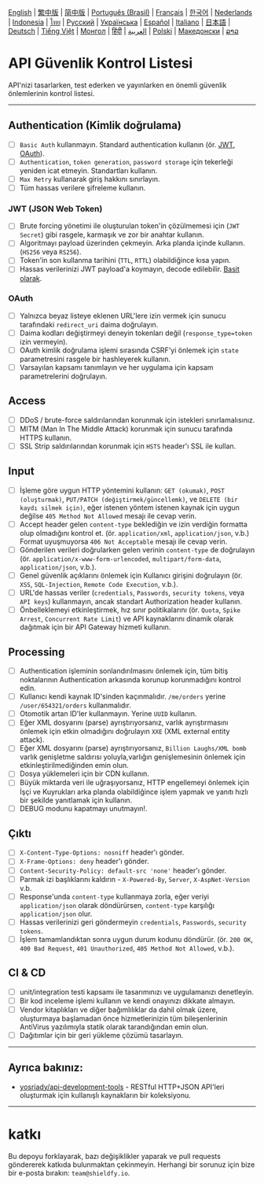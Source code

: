 [English](./README.md) | [繁中版](./README-tw.md) | [简中版](./README-zh.md) | [Português (Brasil)](./README-pt_BR.md) | [Français](./README-fr.md) | [한국어](./README-ko.md) | [Nederlands](./README-nl.md) | [Indonesia](./README-id.md) | [ไทย](./README-th.md) | [Русский](./README-ru.md) | [Українська](./README-uk.md) | [Español](./README-es.md) | [Italiano](./README-it.md) | [日本語](./README-ja.md) | [Deutsch](./README-de.md) | [Tiếng Việt](./README-vi.md) | [Монгол](./README-mn.md) | [हिंदी](./README-hi.md) | [العربية](./README-ar.md) | [Polski](./README-pl.md) | [Македонски](./README-mk.md) | [ລາວ](./README-lo.md)

# API Güvenlik Kontrol Listesi

API'nizi tasarlarken, test ederken ve yayınlarken en önemli güvenlik önlemlerinin kontrol listesi.

---

## Authentication (Kimlik doğrulama)

- [ ] `Basic Auth` kullanmayın. Standard authentication kullanın (ör. [JWT](https://jwt.io/), [OAuth](https://oauth.net/)).
- [ ] `Authentication`, `token generation`, `password storage` için tekerleği yeniden icat etmeyin. Standartları kullanın.
- [ ] `Max Retry` kullanarak giriş hakkını sınırlayın.
- [ ] Tüm hassas verilere şifreleme kullanın.

### JWT (JSON Web Token)

- [ ] Brute forcing yönetimi ile oluşturulan token'in çözülmemesi için (`JWT Secret`) gibi rasgele, karmaşık ve zor bir anahtar kullanın.
- [ ] Algoritmayı payload üzerinden çekmeyin. Arka planda içinde kullanın. (`HS256` veya `RS256`).
- [ ] Token'in son kullanma tarihini (`TTL`, `RTTL`) olabildiğince kısa yapın.
- [ ] Hassas verilerinizi JWT payload'a koymayın, decode edilebilir. [Basit olarak](https://jwt.io/#debugger-io).

### OAuth

- [ ] Yalnızca beyaz listeye eklenen URL'lere izin vermek için sunucu tarafındaki `redirect_uri` daima doğrulayın.
- [ ] Daima kodları değiştirmeyi deneyin tokenları değil (`response_type=token` izin vermeyin).
- [ ] OAuth kimlik doğrulama işlemi sırasında CSRF'yi önlemek için `state` parametresini rasgele bir hashleyerek kullanın.
- [ ] Varsayılan kapsamı tanımlayın ve her uygulama için kapsam parametrelerini doğrulayın.

## Access

- [ ] DDoS / brute-force saldırılarından korunmak için istekleri sınırlamalısınız.
- [ ] MITM (Man In The Middle Attack) korunmak için sunucu tarafında HTTPS kullanın.
- [ ] SSL Strip saldırılarından korunmak için `HSTS` header'ı SSL ile kullan.

## Input

- [ ] İşleme göre uygun HTTP yöntemini kullanın: `GET (okumak)`, `POST (oluşturmak)`, `PUT/PATCH (değiştirmek/güncellemk)`, ve `DELETE (bir kaydı silmek için)`, eğer istenen yöntem istenen kaynak için uygun değilse `405 Method Not Allowed` mesajı ile cevap verin.
- [ ] Accept header gelen `content-type` beklediğin ve izin verdiğin formatta olup olmadığını kontrol et. (ör. `application/xml`, `application/json`, v.b.) Format uyuşmuyorsa `406 Not Acceptable` mesajı ile cevap verin.
- [ ] Gönderilen verileri doğrularken gelen verinin `content-type` de doğrulayın (ör. `application/x-www-form-urlencoded`, `multipart/form-data`, `application/json`, v.b.).
- [ ] Genel güvenlik açıklarını önlemek için Kullanıcı girişini doğrulayın (ör. `XSS`, `SQL-Injection`, `Remote Code Execution`, v.b.).
- [ ] URL'de hassas veriler (`credentials`, `Passwords`, `security tokens`, veya `API keys`) kullanmayın, ancak standart Authorization header kullanın.
- [ ] Önbelleklemeyi etkinleştirmek, hız sınır politikalarını (ör. `Quota`, `Spike Arrest`, `Concurrent Rate Limit`) ve API kaynaklarını dinamik olarak dağıtmak için bir API Gateway hizmeti kullanın.

## Processing

- [ ] Authentication işleminin sonlandırılmasını önlemek için, tüm bitiş noktalarının Authentication arkasında korunup korunmadığını kontrol edin.
- [ ] Kullanıcı kendi kaynak ID'sinden kaçınmalıdır. `/me/orders` yerine `/user/654321/orders` kullanmalıdır.
- [ ] Otomotik artan ID'ler kullanmayın. Yerine `UUID` kullanın.
- [ ] Eğer XML dosyarını (parse) ayrıştırıyorsanız, varlık ayrıştırmasını önlemek için etkin olmadığını doğrulayın `XXE` (XML external entity attack).
- [ ] Eğer XML dosyarını (parse) ayrıştırıyorsanız, `Billion Laughs/XML bomb` varlık genişletme saldırısı yoluyla,varlığın genişlemesinin önlemek için etkinleştirilmediğinden emin olun.
- [ ] Dosya yüklemeleri için bir CDN kullanın.
- [ ] Büyük miktarda veri ile uğraşıyorsanız, HTTP engellemeyi önlemek için İşçi ve Kuyrukları arka planda olabildiğince işlem yapmak ve yanıtı hızlı bir şekilde yanıtlamak için kullanın.
- [ ] DEBUG modunu kapatmayı unutmayın!.

## Çıktı

- [ ] `X-Content-Type-Options: nosniff` header'ı gönder.
- [ ] `X-Frame-Options: deny` header'ı gönder.
- [ ] `Content-Security-Policy: default-src 'none'` header'ı gönder.
- [ ] Parmak izi başlıklarını kaldırın - `X-Powered-By`, `Server`, `X-AspNet-Version` v.b.
- [ ] Response'unda `content-type` kullanmaya zorla, eğer veriyi `application/json` olarak döndürürsen, `content-type` karşılığı `application/json` olur.
- [ ] Hassas verilerinizi geri göndermeyin `credentials`, `Passwords`, `security tokens`.
- [ ] İşlem tamamlandıktan sonra uygun durum kodunu döndürür. (ör. `200 OK`, `400 Bad Request`, `401 Unauthorized`, `405 Method Not Allowed`, v.b.).

## CI & CD

- [ ] unit/integration testi kapsamı ile tasarımınızı ve uygulamanızı denetleyin.
- [ ] Bir kod inceleme işlemi kullanın ve kendi onayınızı dikkate almayın.
- [ ] Vendor kitaplıkları ve diğer bağımlılıklar da dahil olmak üzere, oluşturmaya başlamadan önce hizmetlerinizin tüm bileşenlerinin AntiVirus yazılımıyla statik olarak tarandığından emin olun.
- [ ] Dağıtımlar için bir geri yükleme çözümü tasarlayın.

---

## Ayrıca bakınız:

- [yosriady/api-development-tools](https://github.com/yosriady/api-development-tools) - RESTful HTTP+JSON API'leri oluşturmak için kullanışlı kaynakların bir koleksiyonu.

---

# katkı

Bu depoyu forklayarak, bazı değişiklikler yaparak ve pull requests göndererek katkıda bulunmaktan çekinmeyin. Herhangi bir sorunuz için bize bir e-posta bırakın: `team@shieldfy.io`.
